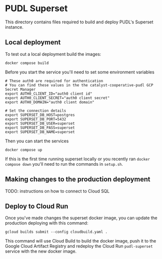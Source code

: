 # PUDL Superset
This directory contains files required to build and deploy PUDL's Superset instance.

## Local deployment
To test out a local deployment build the images:

```
docker compose build
```

Before you start the service you'll need to set some environment variables

```
# These auth0 are required for authentication
# You can find these values in the the catalyst-cooperative-pudl GCP Secret Manager
export AUTH0_CLIENT_ID="auth0 client id"
export AUTH0_CLIENT_SECRET="auth0 client secret"
export AUTH0_DOMAIN="auth0 client domain"

# Set the connection details
export SUPERSET_DB_HOST=postgres
export SUPERSET_DB_PORT=5432
export SUPERSET_DB_USER=superset
export SUPERSET_DB_PASS=superset
export SUPERSET_DB_NAME=superset
```

Then you can start the services

```
docker compose up
```

If this is the first time running superset locally or you recently ran `docker compose down` you'll need to run the commands in `setup.sh`.

## Making changes to the production deployment
TODO: instructions on how to connect to Cloud SQL

## Deploy to Cloud Run
Once you've made changes the superset docker image, you can update the production deploying with this command:

```
gcloud builds submit --config cloudbuild.yaml .
```

This command will use Cloud Build to build the docker image, push it to the Google Cloud Artifact Registry and redeploy the Cloud Run `pudl-superset` service with the new docker image.
